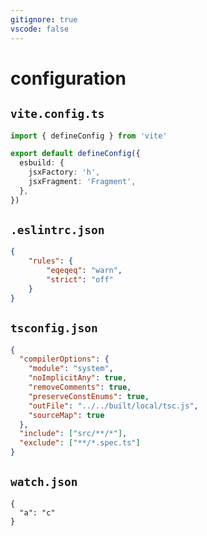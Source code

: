 ```yaml
---
gitignore: true
vscode: false
---
```


# configuration

## `vite.config.ts`


```ts
import { defineConfig } from 'vite'

export default defineConfig({
  esbuild: {
    jsxFactory: 'h',
    jsxFragment: 'Fragment',
  },
})
```

## `.eslintrc.json`

```json
{
    "rules": {
        "eqeqeq": "warn",
        "strict": "off"
    }
}
```

## `tsconfig.json`

```json
{
  "compilerOptions": {
    "module": "system",
    "noImplicitAny": true,
    "removeComments": true,
    "preserveConstEnums": true,
    "outFile": "../../built/local/tsc.js",
    "sourceMap": true
  },
  "include": ["src/**/*"],
  "exclude": ["**/*.spec.ts"]
}
```

## `watch.json`

```
{
  "a": "c"
}
```
